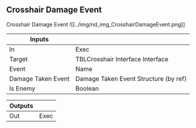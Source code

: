 ## Crosshair Damage Event
Crosshair Damage Event
![[../img/nd_img_CrosshairDamageEvent.png]]

|Inputs||
|--|--|
| In | Exec |
| Target | TBLCrosshair Interface Interface |
| Event | Name |
| Damage Taken Event | Damage Taken Event Structure (by ref) |
| Is Enemy | Boolean |

|Outputs||
|--|--|
| Out | Exec |
